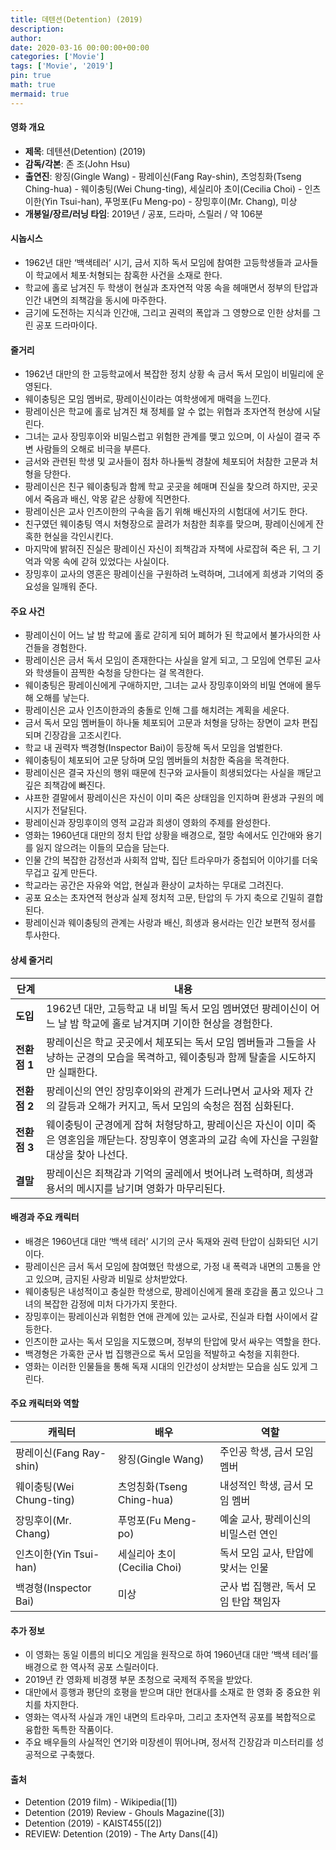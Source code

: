 ```yaml
---
title: 데텐션(Detention) (2019)
description: 
author: 
date: 2020-03-16 00:00:00+00:00
categories: ['Movie']
tags: ['Movie', '2019']
pin: true
math: true
mermaid: true
---
```

#### 영화 개요

- **제목**: 데텐션(Detention) (2019)  
- **감독/각본**: 존 조(John Hsu)  
- **출연진**: 왕징(Gingle Wang) - 팡레이신(Fang Ray-shin), 츠엉칭화(Tseng Ching-hua) - 웨이충팅(Wei Chung-ting), 세실리아 초이(Cecilia Choi) - 인츠이한(Yin Tsui-han), 푸멍포(Fu Meng-po) - 장밍후이(Mr. Chang), 미상  
- **개봉일/장르/러닝 타임**: 2019년 / 공포, 드라마, 스릴러 / 약 106분  

#### 시놉시스

- 1962년 대만 ‘백색테러’ 시기, 금서 지하 독서 모임에 참여한 고등학생들과 교사들이 학교에서 체포·처형되는 참혹한 사건을 소재로 한다.  
- 학교에 홀로 남겨진 두 학생이 현실과 초자연적 악몽 속을 헤매면서 정부의 탄압과 인간 내면의 죄책감을 동시에 마주한다.  
- 금기에 도전하는 지식과 인간애, 그리고 권력의 폭압과 그 영향으로 인한 상처를 그린 공포 드라마이다.  

#### 줄거리

- 1962년 대만의 한 고등학교에서 복잡한 정치 상황 속 금서 독서 모임이 비밀리에 운영된다.  
- 웨이충팅은 모임 멤버로, 팡레이신이라는 여학생에게 매력을 느낀다.  
- 팡레이신은 학교에 홀로 남겨진 채 정체를 알 수 없는 위협과 초자연적 현상에 시달린다.  
- 그녀는 교사 장밍후이와 비밀스럽고 위험한 관계를 맺고 있으며, 이 사실이 결국 주변 사람들의 오해로 비극을 부른다.  
- 금서와 관련된 학생 및 교사들이 점차 하나둘씩 경찰에 체포되어 처참한 고문과 처형을 당한다.  
- 팡레이신은 친구 웨이충팅과 함께 학교 곳곳을 헤매며 진실을 찾으려 하지만, 곳곳에서 죽음과 배신, 악몽 같은 상황에 직면한다.  
- 팡레이신은 교사 인츠이한의 구속을 돕기 위해 배신자의 시험대에 서기도 한다.  
- 친구였던 웨이충팅 역시 처형장으로 끌려가 처참한 최후를 맞으며, 팡레이신에게 잔혹한 현실을 각인시킨다.  
- 마지막에 밝혀진 진실은 팡레이신 자신이 죄책감과 자책에 사로잡혀 죽은 뒤, 그 기억과 악몽 속에 갇혀 있었다는 사실이다.  
- 장밍후이 교사의 영혼은 팡레이신을 구원하려 노력하며, 그녀에게 희생과 기억의 중요성을 일깨워 준다.  

#### 주요 사건

- 팡레이신이 어느 날 밤 학교에 홀로 갇히게 되어 폐허가 된 학교에서 불가사의한 사건들을 경험한다.  
- 팡레이신은 금서 독서 모임이 존재한다는 사실을 알게 되고, 그 모임에 연루된 교사와 학생들이 끔찍한 숙청을 당한다는 걸 목격한다.  
- 웨이충팅은 팡레이신에게 구애하지만, 그녀는 교사 장밍후이와의 비밀 연애에 몰두해 오해를 낳는다.  
- 팡레이신은 교사 인츠이한과의 충돌로 인해 그를 해치려는 계획을 세운다.  
- 금서 독서 모임 멤버들이 하나둘 체포되어 고문과 처형을 당하는 장면이 교차 편집되며 긴장감을 고조시킨다.  
- 학교 내 권력자 백경형(Inspector Bai)이 등장해 독서 모임을 엄벌한다.  
- 웨이충팅이 체포되어 고문 당하며 모임 멤버들의 처참한 죽음을 목격한다.  
- 팡레이신은 결국 자신의 행위 때문에 친구와 교사들이 희생되었다는 사실을 깨닫고 깊은 죄책감에 빠진다.  
- 샤프한 결말에서 팡레이신은 자신이 이미 죽은 상태임을 인지하며 환생과 구원의 메시지가 전달된다.  
- 팡레이신과 장밍후이의 영적 교감과 희생이 영화의 주제를 완성한다.  
- 영화는 1960년대 대만의 정치 탄압 상황을 배경으로, 절망 속에서도 인간애와 용기를 잃지 않으려는 이들의 모습을 담는다.  
- 인물 간의 복잡한 감정선과 사회적 압박, 집단 트라우마가 중첩되어 이야기를 더욱 무겁고 깊게 만든다.  
- 학교라는 공간은 자유와 억압, 현실과 환상이 교차하는 무대로 그려진다.  
- 공포 요소는 초자연적 현상과 실제 정치적 고문, 탄압의 두 가지 축으로 긴밀히 결합된다.  
- 팡레이신과 웨이충팅의 관계는 사랑과 배신, 희생과 용서라는 인간 보편적 정서를 투사한다.  

#### 상세 줄거리

| **단계**   | **내용**                                                                                                                                             |
|------------|--------------------------------------------------------------------------------------------------------------------------------------------------------|
| **도입**   | 1962년 대만, 고등학교 내 비밀 독서 모임 멤버였던 팡레이신이 어느 날 밤 학교에 홀로 남겨지며 기이한 현상을 경험한다.                                         |
| **전환점 1** | 팡레이신은 학교 곳곳에서 체포되는 독서 모임 멤버들과 그들을 사냥하는 군경의 모습을 목격하고, 웨이충팅과 함께 탈출을 시도하지만 실패한다.                        |
| **전환점 2** | 팡레이신의 연인 장밍후이와의 관계가 드러나면서 교사와 제자 간의 갈등과 오해가 커지고, 독서 모임의 숙청은 점점 심화된다.                                       |
| **전환점 3** | 웨이충팅이 군경에게 잡혀 처형당하고, 팡레이신은 자신이 이미 죽은 영혼임을 깨닫는다. 장밍후이 영혼과의 교감 속에 자신을 구원할 대상을 찾아 나선다.              |
| **결말**   | 팡레이신은 죄책감과 기억의 굴레에서 벗어나려 노력하며, 희생과 용서의 메시지를 남기며 영화가 마무리된다.                                                     |

#### 배경과 주요 캐릭터

- 배경은 1960년대 대만 ‘백색 테러’ 시기의 군사 독재와 권력 탄압이 심화되던 시기이다.  
- 팡레이신은 금서 독서 모임에 참여했던 학생으로, 가정 내 폭력과 내면의 고통을 안고 있으며, 금지된 사랑과 비밀로 상처받았다.  
- 웨이충팅은 내성적이고 충실한 학생으로, 팡레이신에게 몰래 호감을 품고 있으나 그녀의 복잡한 감정에 미처 다가가지 못한다.  
- 장밍후이는 팡레이신과 위험한 연애 관계에 있는 교사로, 진실과 타협 사이에서 갈등한다.  
- 인츠이한 교사는 독서 모임을 지도했으며, 정부의 탄압에 맞서 싸우는 역할을 한다.  
- 백경형은 가혹한 군사 법 집행관으로 독서 모임을 적발하고 숙청을 지휘한다.  
- 영화는 이러한 인물들을 통해 독재 시대의 인간성이 상처받는 모습을 심도 있게 그린다.  

#### 주요 캐릭터와 역할

| **캐릭터**   | **배우**        | **역할**                      |
|--------------|-----------------|-------------------------------|
| 팡레이신(Fang Ray-shin) | 왕징(Gingle Wang)    | 주인공 학생, 금서 모임 멤버          |
| 웨이충팅(Wei Chung-ting) | 츠엉칭화(Tseng Ching-hua) | 내성적인 학생, 금서 모임 멤버          |
| 장밍후이(Mr. Chang)      | 푸멍포(Fu Meng-po)   | 예술 교사, 팡레이신의 비밀스런 연인     |
| 인츠이한(Yin Tsui-han)   | 세실리아 초이(Cecilia Choi) | 독서 모임 교사, 탄압에 맞서는 인물       |
| 백경형(Inspector Bai)   | 미상              | 군사 법 집행관, 독서 모임 탄압 책임자    |

#### 추가 정보

- 이 영화는 동일 이름의 비디오 게임을 원작으로 하여 1960년대 대만 ‘백색 테러’를 배경으로 한 역사적 공포 스릴러이다.  
- 2019년 칸 영화제 비경쟁 부문 초청으로 국제적 주목을 받았다.  
- 대만에서 흥행과 평단의 호평을 받으며 대만 현대사를 소재로 한 영화 중 중요한 위치를 차지한다.  
- 영화는 역사적 사실과 개인 내면의 트라우마, 그리고 초자연적 공포를 복합적으로 융합한 독특한 작품이다.  
- 주요 배우들의 사실적인 연기와 미장센이 뛰어나며, 정서적 긴장감과 미스터리를 성공적으로 구축했다.  

#### 출처

- Detention (2019 film) - Wikipedia([1])  
- Detention (2019) Review - Ghouls Magazine([3])  
- Detention (2019) - KAIST455([2])  
- REVIEW: Detention (2019) - The Arty Dans([4])
